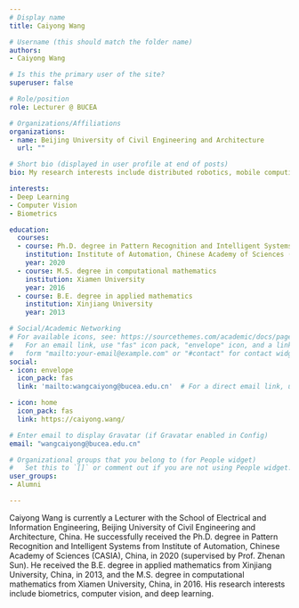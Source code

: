 ```yaml
---
# Display name
title: Caiyong Wang

# Username (this should match the folder name)
authors:
- Caiyong Wang

# Is this the primary user of the site?
superuser: false

# Role/position
role: Lecturer @ BUCEA

# Organizations/Affiliations
organizations:
- name: Beijing University of Civil Engineering and Architecture
  url: ""

# Short bio (displayed in user profile at end of posts)
bio: My research interests include distributed robotics, mobile computing and programmable matter.

interests:
- Deep Learning
- Computer Vision
- Biometrics

education:
  courses:
  - course: Ph.D. degree in Pattern Recognition and Intelligent Systems
    institution: Institute of Automation, Chinese Academy of Sciences (CASIA)
    year: 2020
  - course: M.S. degree in computational mathematics
    institution: Xiamen University
    year: 2016
  - course: B.E. degree in applied mathematics
    institution: Xinjiang University
    year: 2013

# Social/Academic Networking
# For available icons, see: https://sourcethemes.com/academic/docs/page-builder/#icons
#   For an email link, use "fas" icon pack, "envelope" icon, and a link in the
#   form "mailto:your-email@example.com" or "#contact" for contact widget.
social:
- icon: envelope
  icon_pack: fas
  link: 'mailto:wangcaiyong@bucea.edu.cn'  # For a direct email link, use "mailto:test@example.org".

- icon: home
  icon_pack: fas
  link: https://caiyong.wang/

# Enter email to display Gravatar (if Gravatar enabled in Config)
email: "wangcaiyong@bucea.edu.cn"

# Organizational groups that you belong to (for People widget)
#   Set this to `[]` or comment out if you are not using People widget.
user_groups:
- Alumni

---
```

Caiyong Wang is currently a Lecturer with the School of Electrical and Information Engineering, Beijing University of Civil Engineering and Architecture, China. He successfully received the Ph.D. degree in Pattern Recognition and Intelligent Systems from Institute of Automation, Chinese Academy of Sciences (CASIA), China, in 2020 (supervised by Prof. Zhenan Sun). He received the B.E. degree in applied mathematics from Xinjiang University, China, in 2013, and the M.S. degree in computational mathematics from Xiamen University, China, in 2016. His research interests include biometrics, computer vision, and deep learning.  